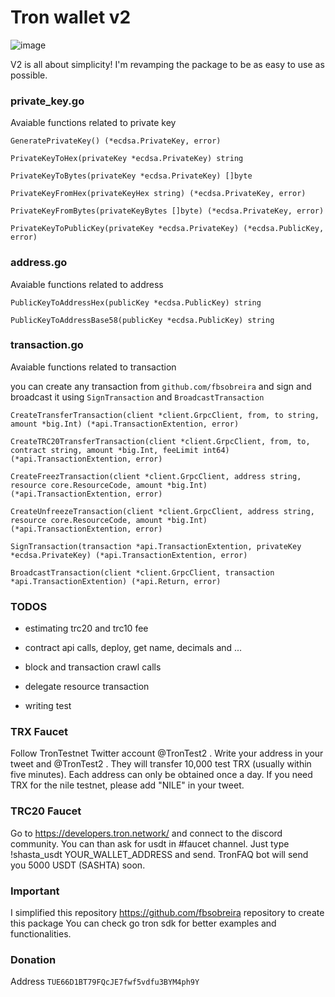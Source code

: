 # Tron wallet v2

![image](https://github.com/ranjbar-dev/tron-wallet/blob/main/assets/image.png?raw=true)


V2 is all about simplicity! I'm revamping the package to be as easy to use as possible.

### private_key.go 

Avaiable functions related to private key 

`GeneratePrivateKey() (*ecdsa.PrivateKey, error)`

`PrivateKeyToHex(privateKey *ecdsa.PrivateKey) string`

`PrivateKeyToBytes(privateKey *ecdsa.PrivateKey) []byte`

`PrivateKeyFromHex(privateKeyHex string) (*ecdsa.PrivateKey, error)`

`PrivateKeyFromBytes(privateKeyBytes []byte) (*ecdsa.PrivateKey, error)`

`PrivateKeyToPublicKey(privateKey *ecdsa.PrivateKey) (*ecdsa.PublicKey, error)`

### address.go

Avaiable functions related to address 

`PublicKeyToAddressHex(publicKey *ecdsa.PublicKey) string`

`PublicKeyToAddressBase58(publicKey *ecdsa.PublicKey) string`


### transaction.go

Avaiable functions related to transaction 

you can create any transaction from `github.com/fbsobreira` and sign and broadcast it using `SignTransaction` and `BroadcastTransaction` 

`CreateTransferTransaction(client *client.GrpcClient, from, to string, amount *big.Int) (*api.TransactionExtention, error)`

`CreateTRC20TransferTransaction(client *client.GrpcClient, from, to, contract string, amount *big.Int, feeLimit int64) (*api.TransactionExtention, error)`

`CreateFreezTransaction(client *client.GrpcClient, address string, resource core.ResourceCode, amount *big.Int) (*api.TransactionExtention, error)`

`CreateUnfreezeTransaction(client *client.GrpcClient, address string, resource core.ResourceCode, amount *big.Int) (*api.TransactionExtention, error)`

`SignTransaction(transaction *api.TransactionExtention, privateKey *ecdsa.PrivateKey) (*api.TransactionExtention, error)`

`BroadcastTransaction(client *client.GrpcClient, transaction *api.TransactionExtention) (*api.Return, error)`

### TODOS 

- estimating trc20 and trc10 fee 

- contract api calls, deploy, get name, decimals and ... 

- block and transaction crawl calls 

- delegate resource transaction 

- writing test 

### TRX Faucet

Follow TronTestnet Twitter account @TronTest2 . Write your address in your tweet and @TronTest2 . They will transfer 10,000 test TRX (usually within five minutes). Each address can only be obtained once a day. If you need TRX for the nile testnet, please add "NILE" in your tweet.

### TRC20 Faucet

Go to https://developers.tron.network/ and connect to the discord community. You can than ask for usdt in #faucet channel. Just type !shasta_usdt YOUR_WALLET_ADDRESS and send. TronFAQ bot will send you 5000 USDT (SASHTA) soon.

### Important

I simplified this repository https://github.com/fbsobreira repository to create this package You can check go tron sdk for better examples and functionalities.

### Donation

Address `TUE66D1BT79FQcJE7fwf5vdfu3BYM4ph9Y`
